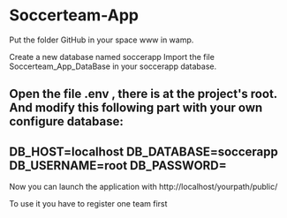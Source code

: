 # Soccerteam-App

Put the folder GitHub in your space www in wamp.

Create a new database named soccerapp
Import the file Soccerteam_App_DataBase in your soccerapp database.


Open the file .env , there is at the project's root.
And modify this following part with your own configure database:
----------------------------------------------------------------------
DB_HOST=localhost
DB_DATABASE=soccerapp
DB_USERNAME=root
DB_PASSWORD=
------------------------------------------------------------------------


Now you can launch the application with http://localhost/yourpath/public/

To use it you have to register one team first